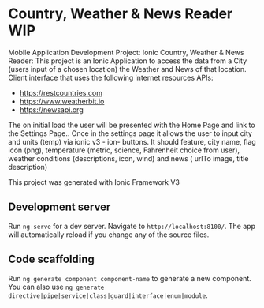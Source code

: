 # Country, Weather & News Reader WIP

Mobile Application Development Project:
Ionic Country, Weather & News Reader:
 This project is an Ionic Application to access the data from a City (users input of a chosen location) the Weather and News of that location. Client interface that uses the following internet resources APIs:
 - https://restcountries.com 
- https://www.weatherbit.io
- https://newsapi.org

The on initial load the user will be presented with the Home Page and link to the Settings Page.. Once in the settings page it allows the user to input city and units (temp)  via ionic v3 - ion- buttons. It should feature, city name, flag icon (png), temperature (metric, science, Fahrenheit choice from user), weather conditions (descriptions, icon, wind) and news ( urlTo image, title description)


This project was generated with Ionic Framework V3


## Development server

Run `ng serve` for a dev server. Navigate to `http://localhost:8100/`. The app will automatically reload if you change any of the source files.

## Code scaffolding

Run `ng generate component component-name` to generate a new component. You can also use `ng generate directive|pipe|service|class|guard|interface|enum|module`.

